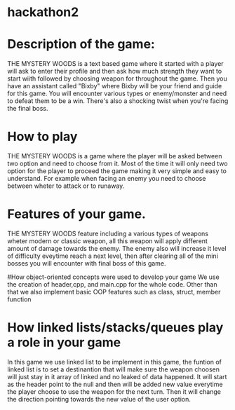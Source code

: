 # hackathon2
# Description of the game:
THE MYSTERY WOODS is a text based game where it started with a player will ask to enter their profile and then ask how much strength 
they want to start wiith followed by choosing weapon for throughout the game. Then you have an assistant called "Bixby" where Bixby 
will be your friend and guide for this game. You will encounter various types or enemy/monster and need to defeat them to be a win. 
There's also a shocking twist when you're facing the final boss.

# How to play
THE MYSTERY WOODS is a game where the player will be asked between two option and need to choose from it. Most of the time it will
only need two option for the player to proceed the game making it very simple and easy to understand. For example when facing an 
enemy you need to choose between wheter to attack or to runaway.

# Features of your game.
THE MYSTERY WOODS feature including a various types of weapons wheter modern or classic weapon, all this weapon will apply different 
amount of damage towards the enemy. The enemy also will increase it level of difficulty eveytime reach a next level, then after clearing 
all of the mini bosses you will encounter with  final boss of this game.

#How object-oriented concepts were used to develop your game
We use the creation of header,cpp, and main.cpp for the whole code. Other than that we also implement basic OOP features such as 
class, struct, member function 

# How linked lists/stacks/queues play a role in your game
In this game we use linked list to be implement in this game, the funtion of linked list is to set a destinantion that will make sure 
the weapon choosen will just stay in it array of linked and no leaked of data happened. It will start as the header point to the null 
and then will be added new value everytime the player choose to use the weapon for the next turn. Then it will change the direction 
pointing towards the new value of the user option.
